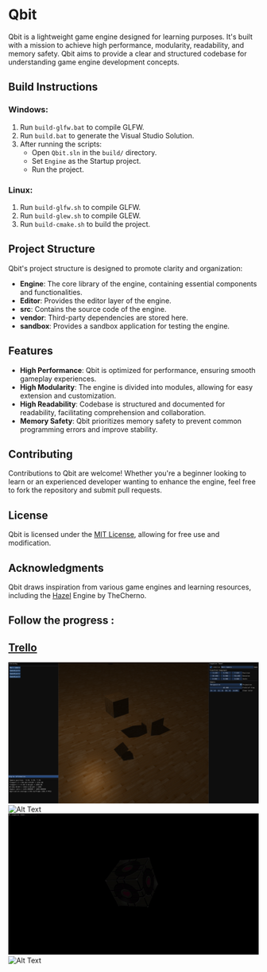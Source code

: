 # Qbit

Qbit is a lightweight game engine designed for learning purposes. It's built with a mission to achieve high performance, modularity, readability, and memory safety. Qbit aims to provide a clear and structured codebase for understanding game engine development concepts.

## Build Instructions

### Windows:

1. Run `build-glfw.bat` to compile GLFW.
2. Run `build.bat` to generate the Visual Studio Solution.
3. After running the scripts:
    - Open `Qbit.sln` in the `build/` directory.
    - Set `Engine` as the Startup project.
    - Run the project.

### Linux:

1. Run `build-glfw.sh` to compile GLFW.
2. Run `build-glew.sh` to compile GLEW.
3. Run `build-cmake.sh` to build the project.

## Project Structure

Qbit's project structure is designed to promote clarity and organization:

- **Engine**: The core library of the engine, containing essential components and functionalities.
- **Editor**: Provides the editor layer of the engine.
- **src**: Contains the source code of the engine.
- **vendor**: Third-party dependencies are stored here.
- **sandbox**: Provides a sandbox application for testing the engine.

## Features

- **High Performance**: Qbit is optimized for performance, ensuring smooth gameplay experiences.
- **High Modularity**: The engine is divided into modules, allowing for easy extension and customization.
- **High Readability**: Codebase is structured and documented for readability, facilitating comprehension and collaboration.
- **Memory Safety**: Qbit prioritizes memory safety to prevent common programming errors and improve stability.

## Contributing

Contributions to Qbit are welcome! Whether you're a beginner looking to learn or an experienced developer wanting to enhance the engine, feel free to fork the repository and submit pull requests.

## License

Qbit is licensed under the [MIT License](LICENSE), allowing for free use and modification.

## Acknowledgments

Qbit draws inspiration from various game engines and learning resources, including the [Hazel](https://github.com/TheCherno/Hazel) Engine by TheCherno.

## Follow the progress : 
[Trello](https://trello.com/b/8og3yTb4/engine)
---
![Alt Text](GithubResources/engine_demo.png)
![Alt Text](GithubResources/cascaded_shadow_map.gif)
![Alt Text](GithubResources/lighting_demo4-diffuse_map.gif)
![Alt Text](GithubResources/lighting_demo3-diffuse_map-specular_map.gif)